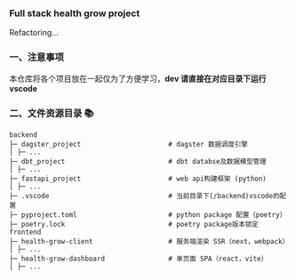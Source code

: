 ### Full stack health grow project

Refactoring...

### 一、注意事项

本仓库将各个项目放在一起仅为了方便学习，**dev 请直接在对应目录下运行 vscode**

### 二、文件资源目录 📚

```text
backend
├─ dagster_project                      # dagster 数据调度引擎
│ ├─ ...
├─ dbt_project                          # dbt databse及数据模型管理
│ ├─ ...
├─ fastapi_project                      # web api构建框架 (python)
│ ├─ ...
├─ .vscode                              # 当前目录下(/backend)vscode的配置
├─ pyproject.toml                       # python package 配置（poetry）
├─ poetry.lock                          # poetry package版本锁定
frontend
├─ health-grow-client                   # 服务端渲染 SSR（next，webpack）
│ ├─ ...
├─ health-grow-dashboard                # 单页面 SPA（react，vite）
│ ├─ ...
```
